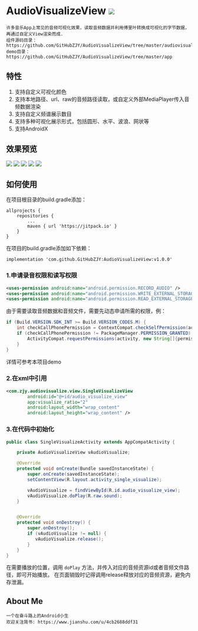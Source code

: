 # AudioVisualizeView [![](https://jitpack.io/v/GitHubZJY/AudioVisualizeView.svg)](https://jitpack.io/#GitHubZJY/AudioVisualizeView)
    许多音乐App上常见的音频可视化效果，读取音频数据并利用傅里叶转换成可视化的字节数据，再通过自定义View渲染而成.
    组件源码目录：https://github.com/GitHubZJY/AudioVisualizeView/tree/master/audiovisualize
    demo目录：https://github.com/GitHubZJY/AudioVisualizeView/tree/master/app

## 特性
1. 支持自定义可视化颜色 <br/>
2. 支持本地路径、url、raw的音频路径读取，或自定义外部MediaPlayer传入音频数据渲染 <br/>
3. 支持自定义频谱展示数目 <br/>
4. 支持多种可视化展示形式，包括圆形、水平、波浪、网状等 <br/>
5. 支持AndroidX <br/>

## 效果预览
![](https://github.com/GitHubZJY/AudioVisualizeView/blob/master/image/SingleVisualize.gif)
![](https://github.com/GitHubZJY/AudioVisualizeView/blob/master/image/ReflectVisualize.gif)
![](https://github.com/GitHubZJY/AudioVisualizeView/blob/master/image/CircleVisualize.gif)
![](https://github.com/GitHubZJY/AudioVisualizeView/blob/master/image/WaveVisualize.gif)
![](https://github.com/GitHubZJY/AudioVisualizeView/blob/master/image/NetVisualize.gif)

## 如何使用
在项目根目录的build.gradle添加：
```
allprojects {
    repositories {
        ...
        maven { url 'https://jitpack.io' }
    }
}
```

在项目的build.gradle添加如下依赖：
```
implementation 'com.github.GitHubZJY:AudioVisualizeView:v1.0.0'
```

### 1.申请录音权限和读写权限
```xml
<uses-permission android:name="android.permission.RECORD_AUDIO" />
<uses-permission android:name="android.permission.WRITE_EXTERNAL_STORAGE" />
<uses-permission android:name="android.permission.READ_EXTERNAL_STORAGE" />
```
由于需要读取音频数据和音频文件，需要先动态申请所需的权限，例：
```java
if (Build.VERSION.SDK_INT >= Build.VERSION_CODES.M) {
    int checkCallPhonePermission = ContextCompat.checkSelfPermission(activity, Manifest.permission.RECORD_AUDIO);
    if (checkCallPhonePermission != PackageManager.PERMISSION_GRANTED) {
        ActivityCompat.requestPermissions(activity, new String[]{permission}, requestCode);
    }
}
```
详情可参考本项目demo

### 2.在xml中引用

```xml
<com.zjy.audiovisualize.view.SingleVisualizeView
        android:id="@+id/audio_visualize_view"
        app:visualize_ratio="2"
        android:layout_width="wrap_content"
        android:layout_height="wrap_content" />
```

### 3.在代码中初始化
```java
public class SingleVisualizeActivity extends AppCompatActivity {

    private AudioVisualizeView vAudioVisualize;

    @Override
    protected void onCreate(Bundle savedInstanceState) {
        super.onCreate(savedInstanceState);
        setContentView(R.layout.activity_single_visualize);

        vAudioVisualize = findViewById(R.id.audio_visualize_view);
        vAudioVisualize.doPlay(R.raw.sound);
    }


    @Override
    protected void onDestroy() {
        super.onDestroy();
        if (vAudioVisualize != null) {
           vAudioVisualize.release();
        }
    }
}
```
在需要播放的位置，调用 `doPlay` 方法，并传入对应的音频资源id或者音频文件路径，即可开始播放。
在页面销毁时记得调用release释放对应的音频资源，避免内存泄漏。

## About Me
    一个在奋斗路上的Android小生
    欢迎关注简书: https://www.jianshu.com/u/4cb2688ddf31
